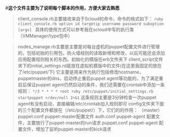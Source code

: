 #**这个文件主要为了说明每个脚本的作用，方便大家去熟悉**
 >client_console.rb主要接收来自于Scloud的命令，命令的格式如下：
 >`ruby client_console.rb option id targetip username password suboption [args] ` 
 >具体的使用方式可以参考我在scloud中写的执行类（VMManager/type包中）

  >nodes_manage.rb主要是主要是对每台虚机的puppet配置文件进行管理的，包括初始的引用包，防火墙规则的读取新增和修改，以后可能还会添加应用配置规则相关的东西。初始化的模版在erb文件夹下
  >client_script文件夹下的initial_settings.rd是放在虚拟机模版中的文件(在这里我固定的放在了/etc/puppet/下)
  >它主要是用来作为执行包括修改hostname，puppetmaster的dns，启动停止重启puppet agent等功能的，为了满足重启后保证puppet agent仍然启动的条件，我们还需要在crontab中添加一条规则：
  >`*/3 * * * * root ruby /etc/puppet/initial_settings.rb startpuppet >/dev/null 2>&1`
  >这条规则主要是3分钟检查一次puppet agent有没有启动，直接编辑/etc/crontab加入规则即可
  >config文件夹下面的三个配置文件都放在（/etc/puppet/）下，它们的的作用：
  >（master）puppet.conf puppet-master配置文件
  > auth.conf		puppet-agent 配置文件，主要放行了puppet-master的run请求
  >puppet.conf 		puppet-agent 配置文件，增加了监听puppet-master的kick请求
  
